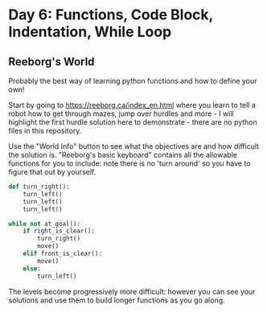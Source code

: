 # Day 6: Functions, Code Block, Indentation, While Loop

## Reeborg's World

Probably the best way of learning python functions and how to define your own! 

Start by going to https://reeborg.ca/index_en.html where you learn to tell a robot how to get through mazes, jump over hurdles and more - I will highlight the first hurdle solution here to demonstrate - there are no python files in this repository.

Use the "World Info" button to see what the objectives are and how difficult the solution is. "Reeborg's basic keyboard" contains all the allowable functions for you to include: note there is no 'turn around' so you have to figure that out by yourself.

```python
def turn_right():
    turn_left()
    turn_left()
    turn_left()

while not at_goal():
    if right_is_clear():
        turn_right()
        move()
    elif front_is_clear():
        move()
    else:
        turn_left()
```

The levels become progressively more difficult: however you can see your solutions and use them to build longer functions as you go along.